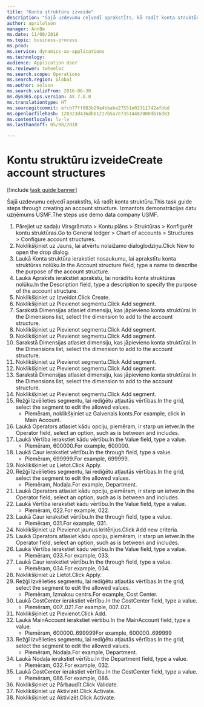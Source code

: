 ```yaml
--- 
title: "Kontu struktūru izveide"
description: "Šajā uzdevumu ceļvedī aprakstīts, kā radīt konta struktūru."
author: aprilolson
manager: AnnBe
ms.date: 11/08/2016
ms.topic: business-process
ms.prod: 
ms.service: dynamics-ax-applications
ms.technology: 
audience: Application User
ms.reviewer: twheeloc
ms.search.scope: Operations
ms.search.region: Global
ms.author: aolson
ms.search.validFrom: 2016-06-30
ms.dyn365.ops.version: AX 7.0.0
ms.translationtype: HT
ms.sourcegitcommit: efcb77ff883b29a4bbaba27551e02311742afbbd
ms.openlocfilehash: 128323d436dbb1217b5a7e73514482000db16d83
ms.contentlocale: lv-lv
ms.lasthandoff: 05/08/2018

---
```

# <a name="create-account-structures"></a><span data-ttu-id="6dbee-103">Kontu struktūru izveide</span><span class="sxs-lookup"><span data-stu-id="6dbee-103">Create account structures</span></span>

[!include [task guide banner](../../includes/task-guide-banner.md)]

<span data-ttu-id="6dbee-104">Šajā uzdevumu ceļvedī aprakstīts, kā radīt konta struktūru.</span><span class="sxs-lookup"><span data-stu-id="6dbee-104">This task guide steps through creating an account structure.</span></span> <span data-ttu-id="6dbee-105">Izmantots demonstrācijas datu uzņēmums USMF.</span><span class="sxs-lookup"><span data-stu-id="6dbee-105">The steps use demo data company USMF.</span></span>

1. <span data-ttu-id="6dbee-106">Pārejiet uz sadaļu Virsgrāmata > Kontu plāns > Struktūras > Konfigurēt kontu struktūras.</span><span class="sxs-lookup"><span data-stu-id="6dbee-106">Go to General ledger > Chart of accounts > Structures > Configure account structures.</span></span>
2. <span data-ttu-id="6dbee-107">Noklikšķiniet uz Jauns, lai atvērtu nolaižamo dialoglodziņu.</span><span class="sxs-lookup"><span data-stu-id="6dbee-107">Click New to open the drop dialog.</span></span>
3. <span data-ttu-id="6dbee-108">Laukā Konta struktūra ierakstiet nosaukumu, lai aprakstītu konta struktūras nolūku.</span><span class="sxs-lookup"><span data-stu-id="6dbee-108">In the Account structure field, type a name to describe the purpose of the account structure.</span></span>
4. <span data-ttu-id="6dbee-109">Laukā Apraksts ierakstiet aprakstu, lai norādītu konta struktūras nolūku.</span><span class="sxs-lookup"><span data-stu-id="6dbee-109">In the Description field, type a description to specify the purpose of the account structure.</span></span>
5. <span data-ttu-id="6dbee-110">Noklikšķiniet uz Izveidot.</span><span class="sxs-lookup"><span data-stu-id="6dbee-110">Click Create.</span></span>
6. <span data-ttu-id="6dbee-111">Noklikšķiniet uz Pievienot segmentu.</span><span class="sxs-lookup"><span data-stu-id="6dbee-111">Click Add segment.</span></span>
7. <span data-ttu-id="6dbee-112">Sarakstā Dimensijas atlasiet dimensiju, kas jāpievieno konta struktūrai.</span><span class="sxs-lookup"><span data-stu-id="6dbee-112">In the Dimensions list, select the dimension to add to the account structure.</span></span>
8. <span data-ttu-id="6dbee-113">Noklikšķiniet uz Pievienot segmentu.</span><span class="sxs-lookup"><span data-stu-id="6dbee-113">Click Add segment.</span></span>
9. <span data-ttu-id="6dbee-114">Noklikšķiniet uz Pievienot segmentu.</span><span class="sxs-lookup"><span data-stu-id="6dbee-114">Click Add segment.</span></span>
10. <span data-ttu-id="6dbee-115">Sarakstā Dimensijas atlasiet dimensiju, kas jāpievieno konta struktūrai.</span><span class="sxs-lookup"><span data-stu-id="6dbee-115">In the Dimensions list, select the dimension to add to the account structure.</span></span>
11. <span data-ttu-id="6dbee-116">Noklikšķiniet uz Pievienot segmentu.</span><span class="sxs-lookup"><span data-stu-id="6dbee-116">Click Add segment.</span></span>
12. <span data-ttu-id="6dbee-117">Noklikšķiniet uz Pievienot segmentu.</span><span class="sxs-lookup"><span data-stu-id="6dbee-117">Click Add segment.</span></span>
13. <span data-ttu-id="6dbee-118">Sarakstā Dimensijas atlasiet dimensiju, kas jāpievieno konta struktūrai.</span><span class="sxs-lookup"><span data-stu-id="6dbee-118">In the Dimensions list, select the dimension to add to the account structure.</span></span>
14. <span data-ttu-id="6dbee-119">Noklikšķiniet uz Pievienot segmentu.</span><span class="sxs-lookup"><span data-stu-id="6dbee-119">Click Add segment.</span></span>
15. <span data-ttu-id="6dbee-120">Režģī Izvēlieties segmentu, lai rediģētu atļautās vērtības.</span><span class="sxs-lookup"><span data-stu-id="6dbee-120">In the grid, select the segment to edit the allowed values.</span></span>
    * <span data-ttu-id="6dbee-121">Piemēram, noklikšķiniet uz Galvenais konts.</span><span class="sxs-lookup"><span data-stu-id="6dbee-121">For example, click in Main Account.</span></span>  
16. <span data-ttu-id="6dbee-122">Laukā Operators atlasiet kādu opciju, piemēram, ir starp un ietver.</span><span class="sxs-lookup"><span data-stu-id="6dbee-122">In the Operator field, select an option, such as is between and includes.</span></span>
17. <span data-ttu-id="6dbee-123">Laukā Vērtība ierakstiet kādu vērtību.</span><span class="sxs-lookup"><span data-stu-id="6dbee-123">In the Value field, type a value.</span></span>
    * <span data-ttu-id="6dbee-124">Piemēram, 600000.</span><span class="sxs-lookup"><span data-stu-id="6dbee-124">For example, 600000.</span></span>  
18. <span data-ttu-id="6dbee-125">Laukā Caur ierakstiet vērtību.</span><span class="sxs-lookup"><span data-stu-id="6dbee-125">In the through field, type a value.</span></span>
    * <span data-ttu-id="6dbee-126">Piemēram, 699999.</span><span class="sxs-lookup"><span data-stu-id="6dbee-126">For example, 699999.</span></span>  
19. <span data-ttu-id="6dbee-127">Noklikšķiniet uz Lietot.</span><span class="sxs-lookup"><span data-stu-id="6dbee-127">Click Apply.</span></span>
20. <span data-ttu-id="6dbee-128">Režģī Izvēlieties segmentu, lai rediģētu atļautās vērtības.</span><span class="sxs-lookup"><span data-stu-id="6dbee-128">In the grid, select the segment to edit the allowed values.</span></span>
    * <span data-ttu-id="6dbee-129">Piemēram, Nodaļa.</span><span class="sxs-lookup"><span data-stu-id="6dbee-129">For example, Department.</span></span>  
21. <span data-ttu-id="6dbee-130">Laukā Operators atlasiet kādu opciju, piemēram, ir starp un ietver.</span><span class="sxs-lookup"><span data-stu-id="6dbee-130">In the Operator field, select an option, such as is between and includes.</span></span>
22. <span data-ttu-id="6dbee-131">Laukā Vērtība ierakstiet kādu vērtību.</span><span class="sxs-lookup"><span data-stu-id="6dbee-131">In the Value field, type a value.</span></span>
    * <span data-ttu-id="6dbee-132">Piemēram, 022.</span><span class="sxs-lookup"><span data-stu-id="6dbee-132">For example, 022.</span></span>  
23. <span data-ttu-id="6dbee-133">Laukā Caur ierakstiet vērtību.</span><span class="sxs-lookup"><span data-stu-id="6dbee-133">In the through field, type a value.</span></span>
    * <span data-ttu-id="6dbee-134">Piemēram, 031.</span><span class="sxs-lookup"><span data-stu-id="6dbee-134">For example, 031.</span></span>  
24. <span data-ttu-id="6dbee-135">Noklikšķiniet uz Pievienot jaunus kritērijus.</span><span class="sxs-lookup"><span data-stu-id="6dbee-135">Click Add new criteria.</span></span>
25. <span data-ttu-id="6dbee-136">Laukā Operators atlasiet kādu opciju, piemēram, ir starp un ietver.</span><span class="sxs-lookup"><span data-stu-id="6dbee-136">In the Operator field, select an option, such as is between and includes.</span></span>
26. <span data-ttu-id="6dbee-137">Laukā Vērtība ierakstiet kādu vērtību.</span><span class="sxs-lookup"><span data-stu-id="6dbee-137">In the Value field, type a value.</span></span>
    * <span data-ttu-id="6dbee-138">Piemēram, 033.</span><span class="sxs-lookup"><span data-stu-id="6dbee-138">For example, 033.</span></span>  
27. <span data-ttu-id="6dbee-139">Laukā Caur ierakstiet vērtību.</span><span class="sxs-lookup"><span data-stu-id="6dbee-139">In the through field, type a value.</span></span>
    * <span data-ttu-id="6dbee-140">Piemēram, 034.</span><span class="sxs-lookup"><span data-stu-id="6dbee-140">For example, 034.</span></span>  
28. <span data-ttu-id="6dbee-141">Noklikšķiniet uz Lietot.</span><span class="sxs-lookup"><span data-stu-id="6dbee-141">Click Apply.</span></span>
29. <span data-ttu-id="6dbee-142">Režģī Izvēlieties segmentu, lai rediģētu atļautās vērtības.</span><span class="sxs-lookup"><span data-stu-id="6dbee-142">In the grid, select the segment to edit the allowed values.</span></span>
    * <span data-ttu-id="6dbee-143">Piemēram, Izmaksu centrs.</span><span class="sxs-lookup"><span data-stu-id="6dbee-143">For example, Cost Center.</span></span>  
30. <span data-ttu-id="6dbee-144">Laukā CostCenter ierakstiet vērtību.</span><span class="sxs-lookup"><span data-stu-id="6dbee-144">In the CostCenter field, type a value.</span></span>
    * <span data-ttu-id="6dbee-145">Piemēram, 007..021.</span><span class="sxs-lookup"><span data-stu-id="6dbee-145">For example, 007..021.</span></span>  
31. <span data-ttu-id="6dbee-146">Noklikšķiniet uz Pievienot.</span><span class="sxs-lookup"><span data-stu-id="6dbee-146">Click Add.</span></span>
32. <span data-ttu-id="6dbee-147">Laukā MainAccount ierakstiet vērtību.</span><span class="sxs-lookup"><span data-stu-id="6dbee-147">In the MainAccount field, type a value.</span></span>
    * <span data-ttu-id="6dbee-148">Piemēram, 600000..699999</span><span class="sxs-lookup"><span data-stu-id="6dbee-148">For example, 600000..699999</span></span>  
33. <span data-ttu-id="6dbee-149">Režģī Izvēlieties segmentu, lai rediģētu atļautās vērtības.</span><span class="sxs-lookup"><span data-stu-id="6dbee-149">In the grid, select the segment to edit the allowed values.</span></span>
    * <span data-ttu-id="6dbee-150">Piemēram, Nodaļa.</span><span class="sxs-lookup"><span data-stu-id="6dbee-150">For example, Department.</span></span>  
34. <span data-ttu-id="6dbee-151">Laukā Nodaļa ierakstiet vērtību.</span><span class="sxs-lookup"><span data-stu-id="6dbee-151">In the Department field, type a value.</span></span>
    * <span data-ttu-id="6dbee-152">Piemēram, 032.</span><span class="sxs-lookup"><span data-stu-id="6dbee-152">For example, 032.</span></span>  
35. <span data-ttu-id="6dbee-153">Laukā CostCenter ierakstiet vērtību.</span><span class="sxs-lookup"><span data-stu-id="6dbee-153">In the CostCenter field, type a value.</span></span>
    * <span data-ttu-id="6dbee-154">Piemēram, 086.</span><span class="sxs-lookup"><span data-stu-id="6dbee-154">For example, 086.</span></span>  
36. <span data-ttu-id="6dbee-155">Noklikšķiniet uz Pārbaudīt.</span><span class="sxs-lookup"><span data-stu-id="6dbee-155">Click Validate.</span></span>
37. <span data-ttu-id="6dbee-156">Noklikšķiniet uz Aktivizēt.</span><span class="sxs-lookup"><span data-stu-id="6dbee-156">Click Activate.</span></span>
38. <span data-ttu-id="6dbee-157">Noklikšķiniet uz Aktivizēt.</span><span class="sxs-lookup"><span data-stu-id="6dbee-157">Click Activate.</span></span>


